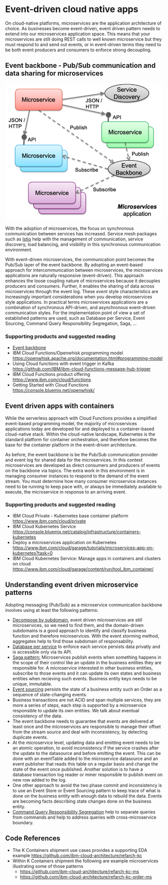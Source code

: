 # Event-driven cloud native apps

On cloud-native platforms, microservices are the application architecture of choice. As businesses become event-driven, event driven pattern needs to extend into our microservices application space. This means that your microservices are still doing REST calls to well known microservice but they must respond to and send out events, or in event-driven terms they need to be both event producers and consumers to enforce strong decoupling.

## Event backbone - Pub/Sub communication and data sharing for microservices

![](evt-micro.png)

With the adoption of microservices, the focus on synchronous communication between services has increased. Service mesh packages such as [Istio](https://istio.io/) help with the management of communication, service discovery, load balancing, and visibility in this synchronous communication environment.

With event-driven microservices, the communication point becomes the Pub/Sub layer of the event backbone. By adopting an event-based approach for intercommunication between microservices, the microservices applications are naturally responsive (event-driven). This approach enhances the loose coupling nature of microservices because it decouples producers and consumers.  Further, it enables the sharing of data across microservices through the event log.
These *event* style characteristics are increasingly important considerations when you develop microservices style applications. In practical terms microservices applications are a combination of synchronous API-driven, and asynchronous event-driven communication styles. For the implementation point of view a set of established patterns are used, such as Database per Service, Event Sourcing, Command Query Responsibility Segregation, Saga, ...

### Supporting products and suggested reading

* [Event backbone](https://github.com/ibm-cloud-architecture/refarch-eda/blob/master/docs/evt-backbone/README.md)
* IBM Cloud Functions/Openwhisk programming model  https://openwhisk.apache.org/documentation.html#programming-model
* Using Cloud functions with event trigger in Kafka  https://github.com/IBM/ibm-cloud-functions-message-hub-trigger
* IBM Cloud Functions product offering https://www.ibm.com/cloud/functions
* Getting Started with Cloud Functions  https://console.bluemix.net/openwhisk/

## Event driven apps with containers

While the serverless approach with Cloud Functions provides a simplified event-based programming model, the majority of microservices applications today are developed for and deployed to a container-based cloud-native stack.  Within the cloud-native landscape, Kubernetes is the standard platform for container orchestration, and therefore becomes the base for the container platform in the event-driven architecture.

As before, the event backbone is be the Pub/Sub communication provider and event log for shared data for the microservices. In this context microservices are developed as direct consumers and producers of events on the backbone via topics.  The extra work in this environment is in managing consumer instances to respond to the demand of the event stream. You must determine how many consumer microservice instances need to be running to keep pace with, or always be immediately available to execute, the microservice in response to an arriving event.

### Supporting products and suggested reading

* IBM Cloud Private - Kubernetes base container platform  https://www.ibm.com/cloud/private
* IBM Cloud Kubernetes Service https://console.bluemix.net/catalog/infrastructure/containers-kubernetes
* Deploy a microservices application on Kubernetes https://www.ibm.com/cloud/garage/tutorials/microservices-app-on-kubernetes?task=0
* IBM Cloud Kubernetes Service: Manage apps in containers and clusters on cloud https://www.ibm.com/cloud/garage/content/run/tool_ibm_container/

## Understanding event driven microservice patterns

Adopting messaging (Pub/Sub) as a microservice communication backbone involves using at least the following patterns:
* [Decompose by subdomain](https://microservices.io/patterns/decomposition/decompose-by-subdomain.html), event driven microservices are still microservices, so we need to find them, and the domain-driven subdomains is a good approach to identify and classify business function and therefore microservices. With the event storming method, aggregates help to find those subdomain of responsability. 
* [Database per service](https://microservices.io/patterns/data/database-per-service.html) to enforce each service persists data privatly and is accessible only via its API.
* [Saga pattern:](https://microservices.io/patterns/data/saga.html) Microservices publish events when something happens in the scope of their control like an update in the business entities they are responsible for. A microservice interested in other business entities, subscribe to those events and it can update its own states and business entities when recieving such events. Business entity keys needs to be unique, immutable. 
* [Event sourcing](https://microservices.io/patterns/data/event-sourcing.html) persists the state of a business entity such an Order as a sequence of state-changing events.
* Business transactions are not ACID and span multiple services, they are more a series of steps, each step is supported by a microservice responsible to update its own entities. We talk about eventual consistency of the data.
* The event backbone needs to guarantee that events are delivered at least once and the microservices are responsible to manage their offset from the stream source and deal with inconsistency, by detecting duplicate events.
* At the microservice level, updating data and emitting event needs to be an atomic operation, to avoid inconsistency if the service crashes after the update to the datasource and before emitting the event. This can be done with an eventTable added to the microservice datasource and an event publisher that reads this table on a regular basis and change the state of the event once published. Another solution is to have a database transaction log reader or miner responsible to publish event on new row added to the log.
* One other approach to avoid the two phase commit and inconsistency is to use an Event Store or Event Sourcing pattern to keep trace of what is done on the business entity with enough data to rebuild the data. Events are becoming facts describing state changes done on the business entity.
* [Command Query Responsibility Segregation](https://microservices.io/patterns/data/cqrs.html) help to separate queries from commands and help to address queries with cross-microservice boundary.

## Code References

* The K Containers shipment use cases provides a supporting EDA example  https://github.com/ibm-cloud-architecture/refarch-kc
* Within K Containers shipment the following are example microservices illustrating some of those patterns  
  * https://github.com/ibm-cloud-architecture/refarch-kc-ms
  * https://github.com/ibm-cloud-architecture/refarch-kc-order-ms
